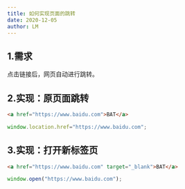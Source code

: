 ```yaml
---
title: 如何实现页面的跳转
date: 2020-12-05
author: LM
---
```


## 1.需求

点击链接后，网页自动进行跳转。

## 2.实现：原页面跳转

```html
<a href="https://www.baidu.com">BAT</a>
```

```javascript
window.location.href="https://www.baidu.com";
```

## 3.实现：打开新标签页

```html
<a href="https://www.baidu.com" target="_blank">BAT</a>
```

```javascript
window.open("https://www.baidu.com");
```